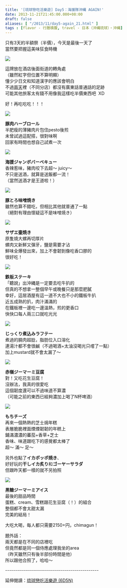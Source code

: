 ```yaml
---
title: '[琉球戀吃活樂遊] Day5：海援隊沖縄 AGAIN!'
date: 2013-11-21T21:45:00.000+08:00
draft: false
aliases: [ "/2013/11/day5-again_21.html" ]
tags : [flavor - 行膳積腹, travel - 日本（沖縄琉球）・沖縄]
---
```


只有3天的半額祭（半價），今天是最後一天了  
當然要把握這美味狂食時機  

![](/images/okinawa5f.jpg)

這牌放在酒店後面街道的轉角處  
（雖然紅字但位置不算明顯）  
懂少少日文和知道漢字的應該會明白  
不過[兩天](https://hidie.net/okinawa4e/)裡（不同分店）都沒有廣東話普通話的足跡  
可能其他旅客太有錢不用像我這樣吃半價東西吧  XD  
  
好！再吃吃吃！！！  

![](/images/okinawa5f1.jpg)

**豚肉ハーブロール**  
半肥瘦的薄豬肉片包住pesto後煎  
未曾試過這配搭，很對味啊  
回家有時間也想自己試煮一次  

![](/images/okinawa5f2.jpg)

**海援ジャンボバーベキュー**  
香辣惹味，豬肉咬下去超～ juicy～  
不只是送酒，就算是送飯都一流！  
（當然送酒才是王道啦！）  

![](/images/okinawa5f3.jpg)

**豚とろ味噌焼き**  
雖然也算不錯吃，但相比其他就普通了一點  
（絕對有理由懷疑這不是味噌焼き）  

![](/images/okinawa5f4.jpg)

**サザエ壷焼き**  
原隻燒大螺再切厚片  
螺肉又新鮮又彈牙，鹽是需要才沾  
鮮味全爆發出來，加上不會韌到像吃香口膠的  
很好吃！  

![](/images/okinawa5f5.jpg)

**鉄板ステーキ**  
「聽說」出沖縄是一定要去吃牛扒的  
但真的不想拿一整個早午或晚餐只是那麼肥膩  
幸好，這居酒屋有這一道不大也不小的鐵板牛扒  
近五成熟的扒，肉汁滿滿的  
在鐵板裡一邊吃一邊溫熱，煎的更香口  
快快口每人兩三口就吃光光  

![](/images/okinawa5f6.jpg)

**じっくり煮込みラフテー**  
煮過的腩肉超腍，脂肪位入口溶化  
連湯汁都不會很鹹（不過喝酒+太油沒喝光只嚐了一點）  
加上mustard就不會太漏了～  

![](/images/okinawa5f7.jpg)

**赤嶺ジーマーミ豆腐**  
對！又吃花生豆腐！  
沒辦法，我真的很愛吃  
這個韌度還可以不過味道不算濃  
（可能之前的東西已經夠濃加上喝了N杯啤酒）  

![](/images/okinawa5f8.jpg)

**もちチーズ**  
再來一個熱熱的芝士焗年糕  
表層脆脆裡面煙煙韌韌的年糕上  
鋪滿濃濃的蕃茄+香草+芝士  
香味、味道跟吃下的感覺都太棒了  
超～ 滿～ 足～  
  
另外也點了**イカポッポ焼き**、  
好好玩的**干しイカ炙り**和**ゴーヤーサラダ**  
但跟昨天都一樣的就不另拍照  

![](/images/okinawa5f9.jpg)

**黒糖ジーマーミアイス**  
最後的甜品時間  
蛋糕、cream、雪糕跟花生豆腐（！）的組合  
整個都不會太甜太漏  
完美的結局！  
  
  
大吃大喝，每人都只需要2150+円，chimagun！  
  
  
題外話：  
兩天都是在不同的店裡吃  
但竟然都是同一個侍應處理我坐的area  
（昨天雖然只有後半部份時間是他）  
所以跟他合照了，哈哈～  
  
\-----------------------------------------------  
  
延伸閱讀：[琉球戀吃活樂遊 (6D5N)](https://hidie.net/okinawa6d5n/)
